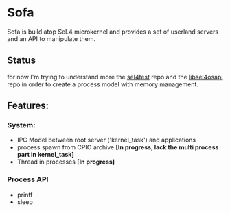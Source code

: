 # Sofa

Sofa is build atop SeL4 microkernel and provides a set of userland servers and an API to manipulate them.

## Status
for now I'm trying to understand more the [sel4test](https://github.com/seL4/sel4test) repo and the [libsel4osapi](https://github.com/rticommunity/libsel4osapi) repo in order to create a process model with memory management.

## Features:
### System:
* IPC Model between root server ('kernel_task') and applications
* process spawn from CPIO archive **[In progress, lack the multi process part in kernel_task]**
* Thread in processes **[In progress]**

### Process API
* printf
* sleep

